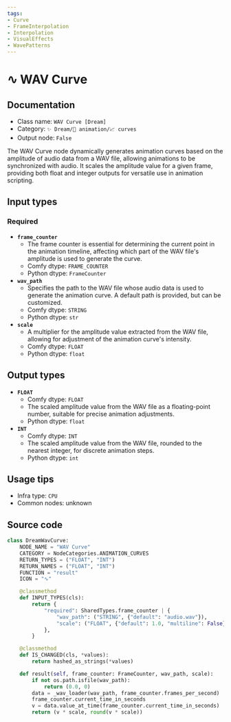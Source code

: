 ```yaml
---
tags:
- Curve
- FrameInterpolation
- Interpolation
- VisualEffects
- WavePatterns
---
```


# ∿ WAV Curve
## Documentation
- Class name: `WAV Curve [Dream]`
- Category: `✨ Dream/🎥 animation/📈 curves`
- Output node: `False`

The WAV Curve node dynamically generates animation curves based on the amplitude of audio data from a WAV file, allowing animations to be synchronized with audio. It scales the amplitude value for a given frame, providing both float and integer outputs for versatile use in animation scripting.
## Input types
### Required
- **`frame_counter`**
    - The frame counter is essential for determining the current point in the animation timeline, affecting which part of the WAV file's amplitude is used to generate the curve.
    - Comfy dtype: `FRAME_COUNTER`
    - Python dtype: `FrameCounter`
- **`wav_path`**
    - Specifies the path to the WAV file whose audio data is used to generate the animation curve. A default path is provided, but can be customized.
    - Comfy dtype: `STRING`
    - Python dtype: `str`
- **`scale`**
    - A multiplier for the amplitude value extracted from the WAV file, allowing for adjustment of the animation curve's intensity.
    - Comfy dtype: `FLOAT`
    - Python dtype: `float`
## Output types
- **`FLOAT`**
    - Comfy dtype: `FLOAT`
    - The scaled amplitude value from the WAV file as a floating-point number, suitable for precise animation adjustments.
    - Python dtype: `float`
- **`INT`**
    - Comfy dtype: `INT`
    - The scaled amplitude value from the WAV file, rounded to the nearest integer, for discrete animation steps.
    - Python dtype: `int`
## Usage tips
- Infra type: `CPU`
- Common nodes: unknown


## Source code
```python
class DreamWavCurve:
    NODE_NAME = "WAV Curve"
    CATEGORY = NodeCategories.ANIMATION_CURVES
    RETURN_TYPES = ("FLOAT", "INT")
    RETURN_NAMES = ("FLOAT", "INT")
    FUNCTION = "result"
    ICON = "∿"

    @classmethod
    def INPUT_TYPES(cls):
        return {
            "required": SharedTypes.frame_counter | {
                "wav_path": ("STRING", {"default": "audio.wav"}),
                "scale": ("FLOAT", {"default": 1.0, "multiline": False})
            },
        }

    @classmethod
    def IS_CHANGED(cls, *values):
        return hashed_as_strings(*values)

    def result(self, frame_counter: FrameCounter, wav_path, scale):
        if not os.path.isfile(wav_path):
            return (0.0, 0)
        data = _wav_loader(wav_path, frame_counter.frames_per_second)
        frame_counter.current_time_in_seconds
        v = data.value_at_time(frame_counter.current_time_in_seconds)
        return (v * scale, round(v * scale))

```
